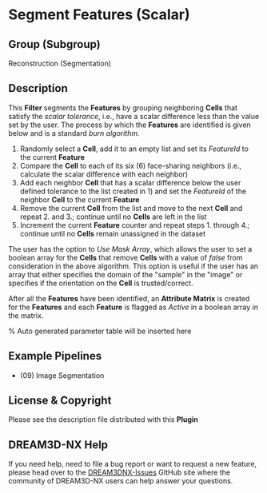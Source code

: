 # Segment Features (Scalar)

## Group (Subgroup)

Reconstruction (Segmentation)

## Description

This **Filter** segments the **Features** by grouping neighboring **Cells** that satisfy the *scalar tolerance*, i.e., have a scalar difference less than the value set by the user. The process by which the **Features** are identified is given below and is a standard *burn algorithm*.

1. Randomly select a **Cell**, add it to an empty list and set its *FeatureId* to the current **Feature**
2. Compare the **Cell** to each of its six (6) face-sharing neighbors (i.e., calculate the scalar difference with each neighbor)
3. Add each neighbor **Cell** that has a scalar difference below the user defined tolerance to the list created in 1) and set the *FeatureId* of the neighbor **Cell** to the current **Feature**
4. Remove the current **Cell** from the list and move to the next **Cell** and repeat 2. and 3.; continue until no **Cells** are left in the list
5. Increment the current **Feature** counter and repeat steps 1. through 4.; continue until no **Cells** remain unassigned in the dataset

The user has the option to *Use Mask Array*, which allows the user to set a boolean array for the **Cells** that remove **Cells** with a value of *false* from consideration in the above algorithm. This option is useful if the user has an array that either specifies the domain of the "sample" in the "image" or specifies if the orientation on the **Cell** is trusted/correct.

After all the **Features** have been identified, an **Attribute Matrix** is created for the **Features** and each **Feature** is flagged as *Active* in a boolean array in the matrix.

% Auto generated parameter table will be inserted here

## Example Pipelines

+ (09) Image Segmentation

## License & Copyright

Please see the description file distributed with this **Plugin**

## DREAM3D-NX Help

If you need help, need to file a bug report or want to request a new feature, please head over to the [DREAM3DNX-Issues](https://github.com/BlueQuartzSoftware/DREAM3DNX-Issues/discussions) GItHub site where the community of DREAM3D-NX users can help answer your questions.
